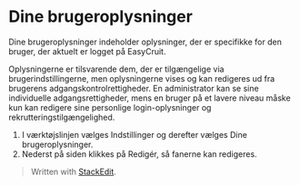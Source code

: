 # Dine brugeroplysninger

Dine brugeroplysninger indeholder oplysninger, der er specifikke for den bruger, der aktuelt er logget på EasyCruit.

Oplysningerne er tilsvarende dem, der er tilgængelige via brugerindstillingerne, men oplysningerne vises og kan redigeres ud fra brugerens adgangskontrolrettigheder. En administrator kan se sine individuelle adgangsrettigheder, mens en bruger på et lavere niveau måske kun kan redigere sine personlige login-oplysninger og rekrutteringstilgængelighed.

1.  I  værktøjslinjen  vælges  Indstillinger  og derefter vælges  Dine brugeroplysninger.
2.  Nederst på siden klikkes på  Redigér,  så fanerne kan redigeres.


> Written with [StackEdit](https://stackedit.io/).
<!--stackedit_data:
eyJoaXN0b3J5IjpbLTE2NzI3MDUxNjBdfQ==
-->